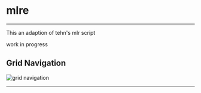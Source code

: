 # mlre
---

This an adaption of tehn's mlr script

work in progress

## Grid Navigation
![grid navigation](https://github.com/sonoCircuits/mlre/blob/main/grid_mlr_gridnav.png)

---
